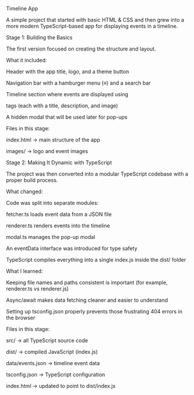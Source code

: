 Timeline App

A simple project that started with basic HTML & CSS and then grew into a more modern TypeScript-based app for displaying events in a timeline.

Stage 1: Building the Basics

The first version focused on creating the structure and layout.

What it included:

Header with the app title, logo, and a theme button

Navigation bar with a hamburger menu (≡) and a search bar

Timeline section where events are displayed using <article> tags (each with a title, description, and image)

A hidden modal that will be used later for pop-ups

Files in this stage:

index.html → main structure of the app

images/ → logo and event images

Stage 2: Making It Dynamic with TypeScript

The project was then converted into a modular TypeScript codebase with a proper build process.

What changed:

Code was split into separate modules:

fetcher.ts loads event data from a JSON file

renderer.ts renders events into the timeline

modal.ts manages the pop-up modal

An eventData interface was introduced for type safety

TypeScript compiles everything into a single index.js inside the dist/ folder

What I learned:

Keeping file names and paths consistent is important (for example, renderer.ts vs renderer.js)

Async/await makes data fetching cleaner and easier to understand

Setting up tsconfig.json properly prevents those frustrating 404 errors in the browser

Files in this stage:

src/ → all TypeScript source code

dist/ → compiled JavaScript (index.js)

data/events.json → timeline event data

tsconfig.json → TypeScript configuration

index.html → updated to point to dist/index.js
